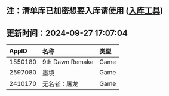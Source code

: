 ## 注：清单库已加密想要入库请使用 ([入库工具](https://github.com/BlankTMing/ManifestAutoUpdate/releases))

## 更新时间：2024-09-27 17:07:04
| AppID | 名称 | 类型  |
| :-------------------- | :----------------------------- | :----------- |
| 1550180 | 9th Dawn Remake| Game |
| 2597080 | 墨境| Game |
| 2410170 | 无名者：屠龙| Game |
